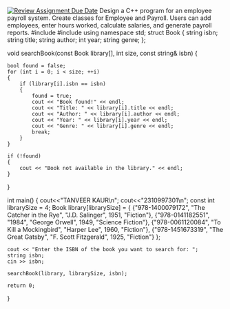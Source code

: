 [![Review Assignment Due Date](https://classroom.github.com/assets/deadline-readme-button-24ddc0f5d75046c5622901739e7c5dd533143b0c8e959d652212380cedb1ea36.svg)](https://classroom.github.com/a/Fmb6W2KK)
Design a C++ program for an employee payroll system. Create classes for Employee and Payroll. Users can add employees, enter hours worked, calculate salaries, and generate payroll reports.
#include <iostream>
#include <string>
using namespace std;
struct Book 
{
    string isbn;
    string title;
    string author;
    int year;
    string genre;
};

void searchBook(const Book library[], int size, const string& isbn) 
{

    bool found = false;
    for (int i = 0; i < size; ++i) 
	{
        if (library[i].isbn == isbn) 
		{
            found = true;
            cout << "Book found!" << endl;
            cout << "Title: " << library[i].title << endl;
            cout << "Author: " << library[i].author << endl;
            cout << "Year: " << library[i].year << endl;
            cout << "Genre: " << library[i].genre << endl;
            break;
        }
    }
    
    if (!found) 
	{
        cout << "Book not available in the library." << endl;
    }
}

int main() 
{
	cout<<"TANVEER KAUR\n";
	cout<<"2310997301\n";
	const int librarySize = 4;
    Book library[librarySize] = 
	{
        {"978-1400079172", "The Catcher in the Rye", "J.D. Salinger", 1951, "Fiction"},
        {"978-0141182551", "1984", "George Orwell", 1949, "Science Fiction"},
        {"978-0061120084", "To Kill a Mockingbird", "Harper Lee", 1960, "Fiction"},
        {"978-1451673319", "The Great Gatsby", "F. Scott Fitzgerald", 1925, "Fiction"}
    };

    cout << "Enter the ISBN of the book you want to search for: ";
    string isbn;
    cin >> isbn;

    searchBook(library, librarySize, isbn);

    return 0;
}
